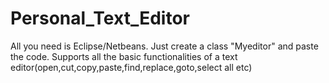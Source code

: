 # Personal_Text_Editor
All you need is Eclipse/Netbeans.
Just create a class "Myeditor" and paste the code. Supports all the basic functionalities of a text editor(open,cut,copy,paste,find,replace,goto,select all etc)
